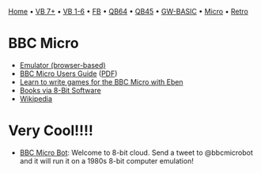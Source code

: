 [Home](https://gotbasic.com) • [VB 7+](vb.md) • [VB 1-6](vb6.md) • [FB](freebasic.md) • [QB64](qb64.md) • [QB45](qb.md) • [GW-BASIC](gw-basic.md) • [Micro](micro.md) • [Retro](retro.md)

# BBC Micro

- [Emulator (browser-based)](https://bbc.godbolt.org/)
- [BBC Micro Users Guide](http://central.kaserver5.org/Kasoft/Typeset/BBC/Contents.html) ([PDF](http://bbc.nvg.org/doc/BBCUserGuide-1.00.pdf))
- [Learn to write games for the BBC Micro with Eben](https://www.raspberrypi.org/blog/learn-to-write-games-for-the-bbc-micro-with-eben/)
- [Books via 8-Bit Software](http://8bs.com/othrdnld/manuals/publications.shtml)
- [Wikipedia](https://en.wikipedia.org/wiki/BBC_BASIC)

# Very Cool!!!!

- [BBC Micro Bot](): Welcome to 8-bit cloud.  Send a tweet to @bbcmicrobot and it will run it on a 1980s 8-bit computer emulation!